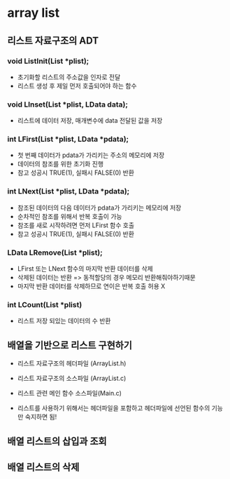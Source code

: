 
# array list


## 리스트 자료구조의 ADT 

### void ListInit(List *plist);
- 초기화할 리스트의 주소값을 인자로 전달
- 리스트 생성 후 제일 먼저 호출되어야 하는 함수

### void LInset(List *plist, LData data);
- 리스트에 데이터 저장, 매개변수에 data 전달된 값을 저장

### int LFirst(List *plist, LData *pdata);
- 첫 번째 데이터가 pdata가 가리키는 주소의 메모리에 저장
- 데이터의 참조를 위한 초기화 진행
- 참고 성공시 TRUE(1), 실패시 FALSE(0) 반환

### int LNext(List *plist, LData *pdata);
- 참조된 데이터의 다음 데이터가 pdata가 가리키는 메모리에 저장
- 순차적인 참조를 위해서 반복 호출이 가능
- 참조를 새로 시작하려면 먼저 LFirst 함수 호출
- 참고 성공시 TRUE(1), 실패시 FALSE(0) 반환

### LData LRemove(List *plist);
- LFirst 또는 LNext 함수의 마지막 반환 데이터를 삭제
- 삭제된 데이터는 반환 => 동적할당의 경우 메모리 반환해줘야하기때문
- 마지막 반환 데이터를 삭제하므로 연이은 반복 호출 허용 X

### int LCount(List *plist)
- 리스트 저장 되있는 데이터의 수 반환

## 배열을 기반으로 리스트 구현하기

* 리스트 자료구조의 헤더파일 (ArrayList.h)
* 리스트 자료구조의 소스파일 (ArrayList.c)
* 리스트 관련 메인 함수 소스파일(Main.c)

* 리스트를 사용하기 위해서는 헤더파일을 포함하고 헤더파일에 선언된 함수의 기능만 숙지하면 됨!

## 배열 리스트의 삽입과 조회


## 배열 리스트의 삭제

